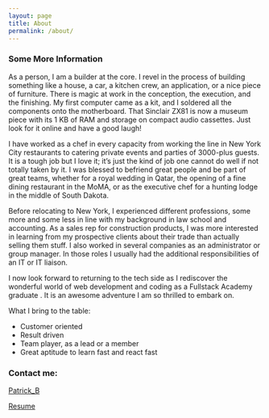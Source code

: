 ```yaml
---
layout: page
title: About
permalink: /about/
---
```


### Some More Information

As a person, I am a builder at the core. I revel in the process of building something like a house, a car, a kitchen crew, an application, or a nice piece of furniture. There is magic at work in the conception, the execution, and the finishing. My first computer came as a kit, and I soldered all the components onto the motherboard. That Sinclair ZX81 is now a museum piece with its 1 KB of RAM and storage on compact audio cassettes. Just look for it online and have a good laugh!

I have worked as a chef in every capacity from working the line in New York City restaurants to catering private events and parties of 3000-plus guests. It is a tough job but I love it; it’s just the kind of job one cannot do well if not totally taken by it. I was blessed to befriend great people and be part of great teams, whether for a royal wedding in Qatar, the opening of a fine dining restaurant in the MoMA, or as the executive chef for a hunting lodge in the middle of South Dakota.

Before relocating to New York, I experienced different professions, some more and some less in line with my background in law school and accounting. As a sales rep for construction products, I was more interested in learning from my prospective clients about their trade than actually selling them stuff. I also worked in several companies as an administrator or group manager. In those roles I usually had the additional responsibilities of an IT or IT liaison.

I now look forward to returning to the tech side as I rediscover the wonderful world of web development and coding as a Fullstack Academy graduate . It is an awesome adventure I am so thrilled to embark on.

What I bring to the table:

- Customer oriented
- Result driven
- Team player, as a lead or a member
- Great aptitude to learn fast and react fast

### Contact me:

[Patrick_B](mailto:palladin8989@gmail.com)

[Resume](https://gist.github.com/wildapt01/edd7f7147ed1a5b4db3802813cac7925)
